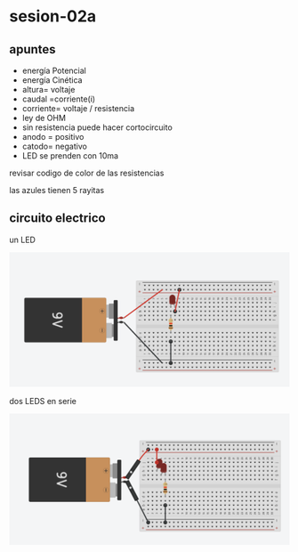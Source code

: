 # sesion-02a

## apuntes

* energía Potencial
* energía Cinética
* altura= voltaje
* caudal =corriente(i)
* corriente= voltaje / resistencia
* ley de OHM
* sin resistencia puede hacer cortocircuito
* anodo = positivo
* catodo= negativo
* LED se prenden con 10ma

revisar codigo de color de las resistencias

las azules tienen 5 rayitas

## circuito electrico

un LED

![Captura de pantalla 2025-03-18 113612](./archivos/circuito-led.png)

dos LEDS en serie

![Captura de pantalla 2025-03-18 122149](./archivos/circuito-leds-serie.png)
